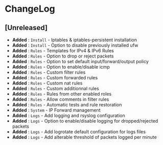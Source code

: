 # ChangeLog

## [Unreleased]

- __Added__ : `Install` - Iptables & iptables-persistent installation
- __Added__ : `Install` - Option to disable previously installed ufw
- __Added__ : `Rules` - Templates for IPv4 & IPv6 Rules
- __Added__ : `Rules` - Option to drop or reject packets
- __Added__ : `Rules` - Option to set default input/forward/output policy
- __Added__ : `Rules` - Option to enable/disable icmp
- __Added__ : `Rules` - Custom filter rules
- __Added__ : `Rules` - Custom forwarded rules
- __Added__ : `Rules` - Custom nat rules
- __Added__ : `Rules` - Custom additionnal rules
- __Added__ : `Rules` - Rules from other enabled roles
- __Added__ : `Rules` - Allow comments in filter rules
- __Added__ : `Rules` - Automatic tests and rule restoration
- __Added__ : `System` - IP Forward management
- __Added__ : `Logs` - Add logging and rsyslog configuration
- __Added__ : `Logs` - Option to enable/disable logging for dropped/rejected packets
- __Added__ : `Logs` - Add logrotate default configuration for logs files
- __Added__ : `Logs` - Add alterable threshold of packets logged per minute
